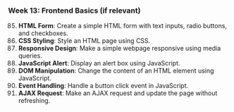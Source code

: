 ### Week 13: Frontend Basics (if relevant)
85. **HTML Form**: Create a simple HTML form with text inputs, radio buttons, and checkboxes.
86. **CSS Styling**: Style an HTML page using CSS.
87. **Responsive Design**: Make a simple webpage responsive using media queries.
88. **JavaScript Alert**: Display an alert box using JavaScript.
89. **DOM Manipulation**: Change the content of an HTML element using JavaScript.
90. **Event Handling**: Handle a button click event in JavaScript.
91. **AJAX Request**: Make an AJAX request and update the page without refreshing.

